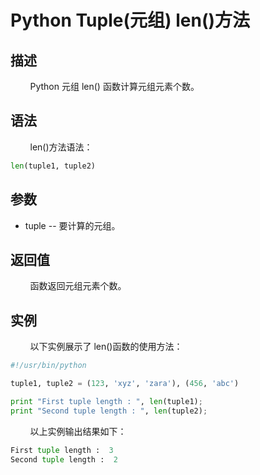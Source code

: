 # Python Tuple(元组) len()方法
## 描述
&#160;&#160;&#160;&#160;&#160;&#160;&#160;&#160;Python 元组 len() 函数计算元组元素个数。

## 语法
&#160;&#160;&#160;&#160;&#160;&#160;&#160;&#160;len()方法语法：

```python
len(tuple1, tuple2)
```

## 参数
- tuple -- 要计算的元组。

## 返回值
&#160;&#160;&#160;&#160;&#160;&#160;&#160;&#160;函数返回元组元素个数。

## 实例
&#160;&#160;&#160;&#160;&#160;&#160;&#160;&#160;以下实例展示了 len()函数的使用方法：

```python
#!/usr/bin/python

tuple1, tuple2 = (123, 'xyz', 'zara'), (456, 'abc')

print "First tuple length : ", len(tuple1);
print "Second tuple length : ", len(tuple2);
```

&#160;&#160;&#160;&#160;&#160;&#160;&#160;&#160;以上实例输出结果如下：

```python
First tuple length :  3
Second tuple length :  2
```
